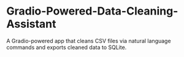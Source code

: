 # Gradio-Powered-Data-Cleaning-Assistant
A Gradio-powered app that cleans CSV files via natural language commands and exports cleaned data to SQLite.

